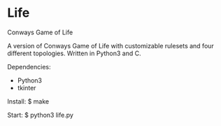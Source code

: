 # Life
Conways Game of Life

A version of Conways Game of Life with customizable rulesets and four different topologies.
Written in Python3 and C.

Dependencies:
* Python3
* tkinter

Install: 
$ make  

Start: 
$ python3 life.py
